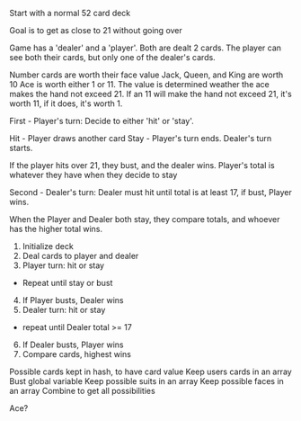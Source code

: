 Start with a normal 52 card deck

Goal is to get as close to 21 without going over

Game has a 'dealer' and a 'player'. Both are dealt 2 cards. The player can see both their cards, but only one of the dealer's cards.

Number cards are worth their face value
Jack, Queen, and King are worth 10
Ace is worth either 1 or 11. The value is determined weather the ace makes the hand not exceed 21. If an 11 will make the hand not exceed 21, it's worth 11, if it does, it's worth 1.

First - Player's turn: Decide to either 'hit' or 'stay'.

Hit - Player draws another card
Stay - Player's turn ends. Dealer's turn starts.

If the player hits over 21, they bust, and the dealer wins. 
Player's total is whatever they have when they decide to stay

Second - Dealer's turn: Dealer must hit until total is at least 17, if bust, Player wins.

When the Player and Dealer both stay, they compare totals, and whoever has the higher total wins.

1. Initialize deck
2. Deal cards to player and dealer
3. Player turn: hit or stay
  - Repeat until stay or bust
4. If Player busts, Dealer wins
5. Dealer turn: hit or stay
  - repeat until Dealer total >= 17
6. If Dealer busts, Player wins
7. Compare cards, highest wins

Possible cards kept in hash, to have card value
Keep users cards in an array
Bust global variable
Keep possible suits in an array
Keep possible faces in an array
Combine to get all possibilities


Ace?
